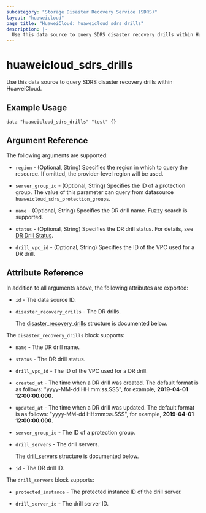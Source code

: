 ```yaml
---
subcategory: "Storage Disaster Recovery Service (SDRS)"
layout: "huaweicloud"
page_title: "HuaweiCloud: huaweicloud_sdrs_drills"
description: |-
  Use this data source to query SDRS disaster recovery drills within HuaweiCloud.
---
```


# huaweicloud_sdrs_drills

Use this data source to query SDRS disaster recovery drills within HuaweiCloud.

## Example Usage

```hcl
data "huaweicloud_sdrs_drills" "test" {}
```

## Argument Reference

The following arguments are supported:

* `region` - (Optional, String) Specifies the region in which to query the resource.
  If omitted, the provider-level region will be used.

* `server_group_id` - (Optional, String) Specifies the ID of a protection group.
  The value of this parameter can query from datasource `huaweicloud_sdrs_protection_groups`.

* `name` - (Optional, String) Specifies the DR drill name. Fuzzy search is supported.

* `status` - (Optional, String) Specifies the DR drill status.
  For details, see [DR Drill Status](https://support.huaweicloud.com/intl/en-us/api-sdrs/en-us_topic_0126152933.html).

* `drill_vpc_id` - (Optional, String) Specifies the ID of the VPC used for a DR drill.

## Attribute Reference

In addition to all arguments above, the following attributes are exported:

* `id` - The data source ID.

* `disaster_recovery_drills` - The DR drills.

  The [disaster_recovery_drills](#disaster_recovery_drills_struct) structure is documented below.

<a name="disaster_recovery_drills_struct"></a>
The `disaster_recovery_drills` block supports:

* `name` - Tthe DR drill name.

* `status` - The DR drill status.

* `drill_vpc_id` - The ID of the VPC used for a DR drill.

* `created_at` - The time when a DR drill was created.
  The default format is as follows: "yyyy-MM-dd HH:mm:ss.SSS", for example, **2019-04-01 12:00:00.000**.

* `updated_at` - The time when a DR drill was updated.
  The default format is as follows: "yyyy-MM-dd HH:mm:ss.SSS", for example, **2019-04-01 12:00:00.000**.

* `server_group_id` - The ID of a protection group.

* `drill_servers` - The drill servers.

  The [drill_servers](#disaster_recovery_drills_drill_servers_struct) structure is documented below.

* `id` - The DR drill ID.

<a name="disaster_recovery_drills_drill_servers_struct"></a>
The `drill_servers` block supports:

* `protected_instance` - The protected instance ID of the drill server.

* `drill_server_id` - The drill server ID.
